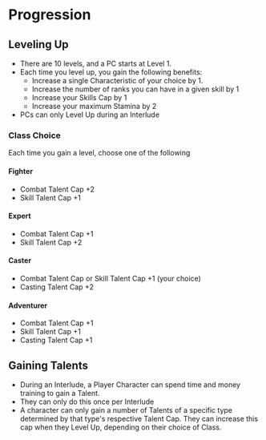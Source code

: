 # Progression
## Leveling Up
* There are 10 levels, and a PC starts at Level 1.
* Each time you level up, you gain the following benefits:
	* Increase a single Characteristic of your choice by 1.
	* Increase the number of ranks you can have in a given skill by 1
	* Increase your Skills Cap by 1
	* Increase your maximum Stamina by 2
 * PCs can only Level Up during an Interlude
### Class Choice
Each time you gain a level, choose one of the following
#### Fighter
* Combat Talent Cap +2
* Skill Talent Cap +1
#### Expert
* Combat Talent Cap +1
* Skill Talent Cap +2
#### Caster
* Combat Talent Cap or Skill Talent Cap +1 (your choice)
* Casting Talent Cap +2
#### Adventurer
* Combat Talent Cap +1
* Skill Talent Cap +1
* Casting Talent Cap +1
## Gaining Talents
* During an Interlude, a Player Character can spend time and money training to gain a Talent.
* They can only do this once per Interlude
* A character can only gain a number of Talents of a specific type determined by that type's respective Talent Cap. They can increase this cap when they Level Up, depending on their choice of Class.
